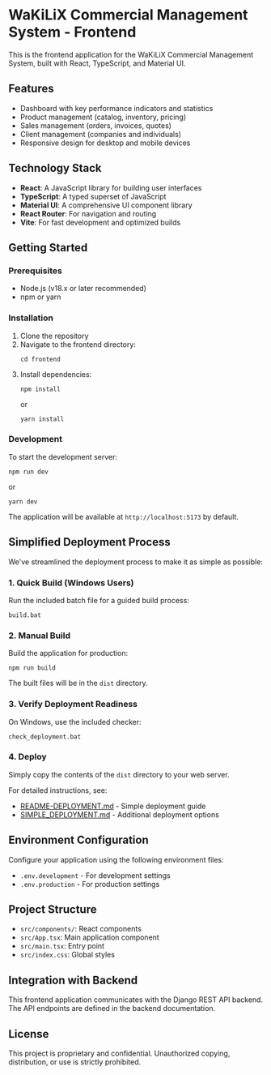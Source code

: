 # WaKiLiX Commercial Management System - Frontend

This is the frontend application for the WaKiLiX Commercial Management System, built with React, TypeScript, and Material UI.

## Features

- Dashboard with key performance indicators and statistics
- Product management (catalog, inventory, pricing)
- Sales management (orders, invoices, quotes)
- Client management (companies and individuals)
- Responsive design for desktop and mobile devices

## Technology Stack

- **React**: A JavaScript library for building user interfaces
- **TypeScript**: A typed superset of JavaScript
- **Material UI**: A comprehensive UI component library
- **React Router**: For navigation and routing
- **Vite**: For fast development and optimized builds

## Getting Started

### Prerequisites

- Node.js (v18.x or later recommended)
- npm or yarn

### Installation

1. Clone the repository
2. Navigate to the frontend directory:
   ```
   cd frontend
   ```
3. Install dependencies:
   ```
   npm install
   ```
   or
   ```
   yarn install
   ```

### Development

To start the development server:

```
npm run dev
```

or

```
yarn dev
```

The application will be available at `http://localhost:5173` by default.

## Simplified Deployment Process

We've streamlined the deployment process to make it as simple as possible:

### 1. Quick Build (Windows Users)

Run the included batch file for a guided build process:
```
build.bat
```

### 2. Manual Build

Build the application for production:
```
npm run build
```

The built files will be in the `dist` directory.

### 3. Verify Deployment Readiness

On Windows, use the included checker:
```
check_deployment.bat
```

### 4. Deploy

Simply copy the contents of the `dist` directory to your web server.

For detailed instructions, see:
- [README-DEPLOYMENT.md](./README-DEPLOYMENT.md) - Simple deployment guide
- [SIMPLE_DEPLOYMENT.md](./SIMPLE_DEPLOYMENT.md) - Additional deployment options

## Environment Configuration

Configure your application using the following environment files:
- `.env.development` - For development settings
- `.env.production` - For production settings

## Project Structure

- `src/components/`: React components
- `src/App.tsx`: Main application component
- `src/main.tsx`: Entry point
- `src/index.css`: Global styles

## Integration with Backend

This frontend application communicates with the Django REST API backend. The API endpoints are defined in the backend documentation.

## License

This project is proprietary and confidential. Unauthorized copying, distribution, or use is strictly prohibited.
